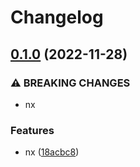 # Changelog

## [0.1.0](https://github.com/domicileapp/domicile/compare/docs-v0.0.1...docs-v0.1.0) (2022-11-28)


### ⚠ BREAKING CHANGES

* nx

### Features

* nx ([18acbc8](https://github.com/domicileapp/domicile/commit/18acbc8bb46e080a0ca85f5ece303270be804e41))
